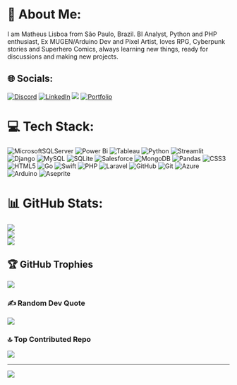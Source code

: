 # 💫 About Me:
I am Matheus Lisboa from São Paulo, Brazil. BI Analyst, Python and PHP enthusiast, Ex MUGEN/Arduino Dev and Pixel Artist, loves RPG, Cyberpunk stories and Superhero Comics, always learning new things, ready for discussions and making new projects.<br>

## 🌐 Socials:
[![Discord](https://img.shields.io/badge/Discord-%237289DA.svg?logo=discord&logoColor=white)](https://discord.gg/473322601528164352) [![LinkedIn](https://img.shields.io/badge/LinkedIn-%230077B5.svg?logo=linkedin&logoColor=white)](https://linkedin.com/in/https://www.linkedin.com/in/matheuslisboadev/) [![](https://img.shields.io/badge/X-black.svg?logo=X&logoColor=white)](https://x.com/sapphirusz) 
[![Portfolio](https://img.shields.io/badge/Portfolio-5627CC?style=flat&logo=microsoft%20power%20bi&logoColor=black)](https://matheuslisboa.tech/) 

# 💻 Tech Stack:
![MicrosoftSQLServer](https://img.shields.io/badge/Microsoft%20SQL%20Server-CC2927?style=flat&logo=microsoft%20sql%20server&logoColor=white) ![Power Bi](https://img.shields.io/badge/Microsoft%20Power%20BI-EBBA24?style=flat&logo=Power%20bi&logoColor=white) ![Tableau](https://img.shields.io/badge/Tableau-294D84?style=flat&logo=tableau) ![Python](https://img.shields.io/badge/python-3670A0?style=flat&logo=python&logoColor=ffdd54) ![Streamlit](https://img.shields.io/badge/Streamlit-000000?style=flat&logo=streamlit) ![Django](https://img.shields.io/badge/django-%23092E20.svg?style=flat&logo=django&logoColor=white) ![MySQL](https://img.shields.io/badge/mysql-4479A1.svg?style=flat&logo=mysql&logoColor=white) ![SQLite](https://img.shields.io/badge/sqlite-%2307405e.svg?style=flat&logo=sqlite&logoColor=white) ![Salesforce](https://img.shields.io/badge/Salesforce-ffffff?style=flat&logo=salesforce) ![MongoDB](https://img.shields.io/badge/MongoDB-%234ea94b.svg?style=flat&logo=mongodb&logoColor=white) ![Pandas](https://img.shields.io/badge/pandas-%23150458.svg?style=flat&logo=pandas&logoColor=white) ![CSS3](https://img.shields.io/badge/css3-%231572B6.svg?style=flat&logo=css3&logoColor=white) ![HTML5](https://img.shields.io/badge/html5-%23E34F26.svg?style=flat&logo=html5&logoColor=white) ![Go](https://img.shields.io/badge/go-%2300ADD8.svg?style=flat&logo=go&logoColor=white) ![Swift](https://img.shields.io/badge/swift-F54A2A?style=flat&logo=swift&logoColor=white) ![PHP](https://img.shields.io/badge/php-%23777BB4.svg?style=flat&logo=php&logoColor=white) ![Laravel](https://img.shields.io/badge/laravel-%23FF2D20.svg?style=flat&logo=laravel&logoColor=white) ![GitHub](https://img.shields.io/badge/github-%23121011.svg?style=flat&logo=github&logoColor=white) ![Git](https://img.shields.io/badge/git-%23F05033.svg?style=flat&logo=git&logoColor=white) ![Azure](https://img.shields.io/badge/azure-%230072C6.svg?style=flat&logo=microsoftazure&logoColor=white) ![Arduino](https://img.shields.io/badge/-Arduino-00979D?style=flat&logo=Arduino&logoColor=white) ![Aseprite](https://img.shields.io/badge/Aseprite-FFFFFF?style=flat&logo=Aseprite&logoColor=#7D929E)




# 📊 GitHub Stats:
![](https://github-readme-stats.vercel.app/api?username=matheuslisboadev&theme=dark&hide_border=false&include_all_commits=false&count_private=false)<br/>
![](https://github-readme-streak-stats.herokuapp.com/?user=matheuslisboadev&theme=dark&hide_border=false)<br/>
![](https://github-readme-stats.vercel.app/api/top-langs/?username=matheuslisboadev&theme=dark&hide_border=false&include_all_commits=false&count_private=false&layout=compact)

## 🏆 GitHub Trophies
![](https://github-profile-trophy.vercel.app/?username=matheuslisboadev&theme=dracula&no-frame=true&no-bg=false&margin-w=4)

### ✍️ Random Dev Quote
![](https://quotes-github-readme.vercel.app/api?type=horizontal&theme=tokyonight)

### 🔝 Top Contributed Repo
![](https://github-contributor-stats.vercel.app/api?username=matheuslisboadev&limit=5&theme=dark&combine_all_yearly_contributions=true)

---
[![](https://visitcount.itsvg.in/api?id=matheuslisboadev&icon=10&color=11)](https://visitcount.itsvg.in)

<!-- Proudly created with GPRM ( https://gprm.itsvg.in ) -->
